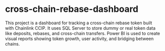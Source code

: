 # cross-chain-rebase-dashboard
This project is a dashboard for tracking a cross-chain rebase token built with Chainlink CCIP. It uses SQL Server to store dummy or real token data like deposits, rebases, and cross-chain transfers. Power BI is used to create visual reports showing token growth, user activity, and bridging between chains.
